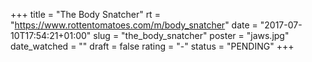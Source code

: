 +++
title = "The Body Snatcher"
rt = "https://www.rottentomatoes.com/m/body_snatcher"
date = "2017-07-10T17:54:21+01:00"
slug = "the_body_snatcher"
poster = "jaws.jpg"
date_watched = ""
draft = false
rating = "-"
status = "PENDING"
+++